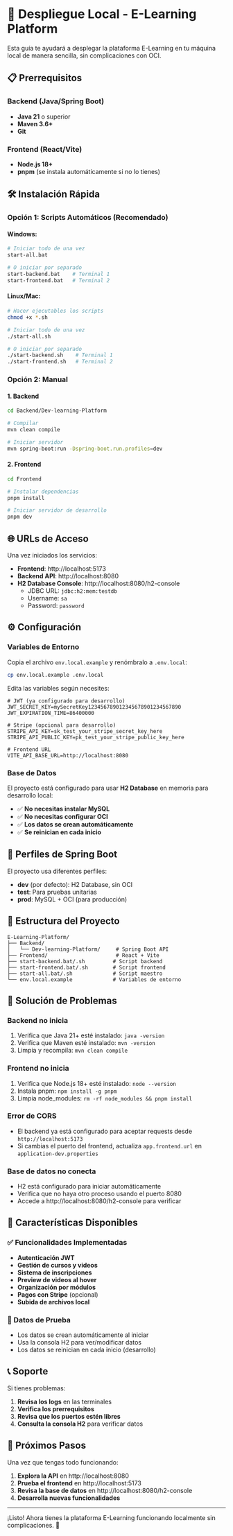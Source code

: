 # 🚀 Despliegue Local - E-Learning Platform

Esta guía te ayudará a desplegar la plataforma E-Learning en tu máquina local de manera sencilla, sin complicaciones con OCI.

## 📋 Prerrequisitos

### Backend (Java/Spring Boot)
- **Java 21** o superior
- **Maven 3.6+**
- **Git**

### Frontend (React/Vite)
- **Node.js 18+**
- **pnpm** (se instala automáticamente si no lo tienes)

## 🛠️ Instalación Rápida

### Opción 1: Scripts Automáticos (Recomendado)

#### Windows:
```bash
# Iniciar todo de una vez
start-all.bat

# O iniciar por separado
start-backend.bat    # Terminal 1
start-frontend.bat   # Terminal 2
```

#### Linux/Mac:
```bash
# Hacer ejecutables los scripts
chmod +x *.sh

# Iniciar todo de una vez
./start-all.sh

# O iniciar por separado
./start-backend.sh    # Terminal 1
./start-frontend.sh   # Terminal 2
```

### Opción 2: Manual

#### 1. Backend
```bash
cd Backend/Dev-learning-Platform

# Compilar
mvn clean compile

# Iniciar servidor
mvn spring-boot:run -Dspring-boot.run.profiles=dev
```

#### 2. Frontend
```bash
cd Frontend

# Instalar dependencias
pnpm install

# Iniciar servidor de desarrollo
pnpm dev
```

## 🌐 URLs de Acceso

Una vez iniciados los servicios:

- **Frontend**: http://localhost:5173
- **Backend API**: http://localhost:8080
- **H2 Database Console**: http://localhost:8080/h2-console
  - JDBC URL: `jdbc:h2:mem:testdb`
  - Username: `sa`
  - Password: `password`

## ⚙️ Configuración

### Variables de Entorno

Copia el archivo `env.local.example` y renómbralo a `.env.local`:

```bash
cp env.local.example .env.local
```

Edita las variables según necesites:

```env
# JWT (ya configurado para desarrollo)
JWT_SECRET_KEY=mySecretKey123456789012345678901234567890
JWT_EXPIRATION_TIME=86400000

# Stripe (opcional para desarrollo)
STRIPE_API_KEY=sk_test_your_stripe_secret_key_here
STRIPE_API_PUBLIC_KEY=pk_test_your_stripe_public_key_here

# Frontend URL
VITE_API_BASE_URL=http://localhost:8080
```

### Base de Datos

El proyecto está configurado para usar **H2 Database** en memoria para desarrollo local:

- ✅ **No necesitas instalar MySQL**
- ✅ **No necesitas configurar OCI**
- ✅ **Los datos se crean automáticamente**
- ✅ **Se reinician en cada inicio**

## 🔧 Perfiles de Spring Boot

El proyecto usa diferentes perfiles:

- **dev** (por defecto): H2 Database, sin OCI
- **test**: Para pruebas unitarias
- **prod**: MySQL + OCI (para producción)

## 📁 Estructura del Proyecto

```
E-Learning-Platform/
├── Backend/
│   └── Dev-learning-Platform/     # Spring Boot API
├── Frontend/                      # React + Vite
├── start-backend.bat/.sh         # Script backend
├── start-frontend.bat/.sh        # Script frontend
├── start-all.bat/.sh             # Script maestro
└── env.local.example             # Variables de entorno
```

## 🐛 Solución de Problemas

### Backend no inicia
1. Verifica que Java 21+ esté instalado: `java -version`
2. Verifica que Maven esté instalado: `mvn -version`
3. Limpia y recompila: `mvn clean compile`

### Frontend no inicia
1. Verifica que Node.js 18+ esté instalado: `node --version`
2. Instala pnpm: `npm install -g pnpm`
3. Limpia node_modules: `rm -rf node_modules && pnpm install`

### Error de CORS
- El backend ya está configurado para aceptar requests desde `http://localhost:5173`
- Si cambias el puerto del frontend, actualiza `app.frontend.url` en `application-dev.properties`

### Base de datos no conecta
- H2 está configurado para iniciar automáticamente
- Verifica que no haya otro proceso usando el puerto 8080
- Accede a http://localhost:8080/h2-console para verificar

## 🎯 Características Disponibles

### ✅ Funcionalidades Implementadas
- **Autenticación JWT**
- **Gestión de cursos y videos**
- **Sistema de inscripciones**
- **Preview de videos al hover**
- **Organización por módulos**
- **Pagos con Stripe** (opcional)
- **Subida de archivos local**

### 🔄 Datos de Prueba
- Los datos se crean automáticamente al iniciar
- Usa la consola H2 para ver/modificar datos
- Los datos se reinician en cada inicio (desarrollo)

## 📞 Soporte

Si tienes problemas:

1. **Revisa los logs** en las terminales
2. **Verifica los prerrequisitos**
3. **Revisa que los puertos estén libres**
4. **Consulta la consola H2** para verificar datos

## 🚀 Próximos Pasos

Una vez que tengas todo funcionando:

1. **Explora la API** en http://localhost:8080
2. **Prueba el frontend** en http://localhost:5173
3. **Revisa la base de datos** en http://localhost:8080/h2-console
4. **Desarrolla nuevas funcionalidades**

---

¡Listo! Ahora tienes la plataforma E-Learning funcionando localmente sin complicaciones. 🎉
